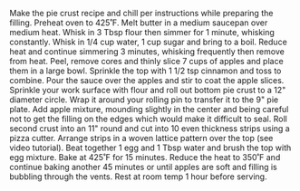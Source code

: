 Make the pie crust recipe and chill per instructions while preparing the filling. Preheat oven to 425˚F.
Melt butter in a medium saucepan over medium heat. Whisk in 3 Tbsp flour then simmer for 1 minute, whisking constantly. Whisk in 1/4 cup water, 1 cup sugar and bring to a boil. Reduce heat and continue simmering 3 minutes, whisking frequently then remove from heat.
Peel, remove cores and thinly slice 7 cups of apples and place them in a large bowl. Sprinkle the top with 1 1/2 tsp cinnamon and toss to combine. Pour the sauce over the apples and stir to coat the apple slices.
Sprinkle your work surface with flour and roll out bottom pie crust to a 12" diameter circle. Wrap it around your rolling pin to transfer it to the 9" pie plate. Add apple mixture, mounding slightly in the center and being careful not to get the filling on the edges which would make it difficult to seal.
Roll second crust into an 11" round and cut into 10 even thickness strips using a pizza cutter. Arrange strips in a woven lattice pattern over the top (see video tutorial). Beat together 1 egg and 1 Tbsp water and brush the top with egg mixture.
Bake at 425˚F for 15 minutes. Reduce the heat to 350˚F and continue baking another 45 minutes or until apples are soft and filling is bubbling through the vents. Rest at room temp 1 hour before serving.